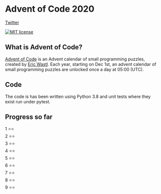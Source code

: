 # Advent of Code 2020

[Twitter](https://twitter.com/datascience_fun)

[![MIT license](https://img.shields.io/badge/License-MIT-blue.svg)](https://opensource.org/licenses/MIT)


## What is Advent of Code?
[Advent of Code](http://adventofcode.com) is an Advent calendar of small programming puzzles, created by [Eric Wastl](https://twitter.com/ericwastl). Each year, starting on Dec 1st, an advent calendar of small programming puzzles are unlocked once a day at 05:00 (UTC).

## Code
The code is has been written using Python 3.8 and unit tests where they exist run under pytest. 

## Progress so far

1 ⭐️⭐️ <br/>
2 ⭐️⭐️ <br/>
3 ⭐️⭐️ <br/>
4 ⭐️⭐️ <br/>
5 ⭐️⭐️ <br/>
6 ⭐️⭐️ <br/>
7 ⭐️⭐️ <br/>
8 ⭐️⭐️ <br/>
9 ⭐️⭐️ <br/>
